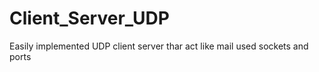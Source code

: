 # Client_Server_UDP
Easily implemented UDP client server thar act like mail 
used sockets and ports

